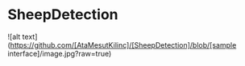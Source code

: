 # SheepDetection


![alt text](https://github.com/[AtaMesutKilinc]/[SheepDetection]/blob/[sample interface]/image.jpg?raw=true)
